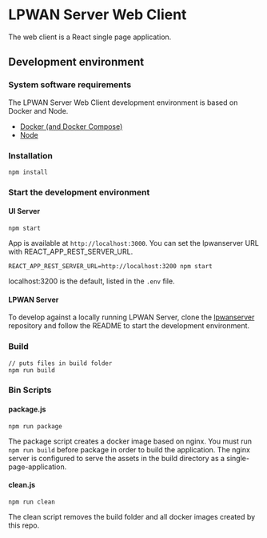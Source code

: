 # LPWAN Server Web Client

The web client is a React single page application.

## Development environment

### System software requirements

The LPWAN Server Web Client development environment is based on Docker and Node.

- [Docker (and Docker Compose)](https://docs.docker.com)
- [Node](https://nodejs.org)

### Installation

`npm install`

### Start the development environment

#### UI Server

`npm start`

App is available at `http://localhost:3000`.
You can set the lpwanserver URL with REACT_APP_REST_SERVER_URL.

`REACT_APP_REST_SERVER_URL=http://localhost:3200 npm start`

localhost:3200 is the default, listed in the `.env` file.

#### LPWAN Server

To develop against a locally running LPWAN Server, clone the [lpwanserver](https://github.com/cablelabs/lpwanserver)
repository and follow the README to start the development environment.

### Build

```
// puts files in build folder
npm run build

```

### Bin Scripts

#### package.js
`npm run package`

The package script creates a docker image based on nginx.
You must run `npm run build` before package in order to build the application.
The nginx server is configured to serve the assets in the build directory as a single-page-application.

#### clean.js
`npm run clean`

The clean script removes the build folder and all docker images created by this repo.
